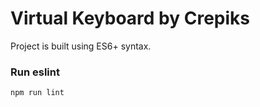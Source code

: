 # Virtual Keyboard by Crepiks
Project is built using ES6+ syntax.

### Run eslint
```
npm run lint
```
